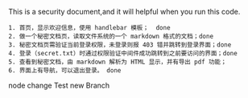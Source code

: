 This is a security document,and it will helpful when you run this code.

	1. 首页，显示欢迎信息，使用 handlebar 模板；  done
	2. 做一个秘密文档页，读取文件系统的一个 markdown 格式的文档；done
	3. 秘密文档页需验证当前登录权限，未登录则报 403 错并跳转到登录界面；done
	4. 登录（secret.txt）时通过权限验证中间件成功跳转到之前要访问的界面；done
	5. 查看到秘密文档，由 markdown 解析为 HTML 显示，并有导出 pdf 功能；
    6. 界面上有导航，可以退出登录。 done

node change
Test
new Branch
